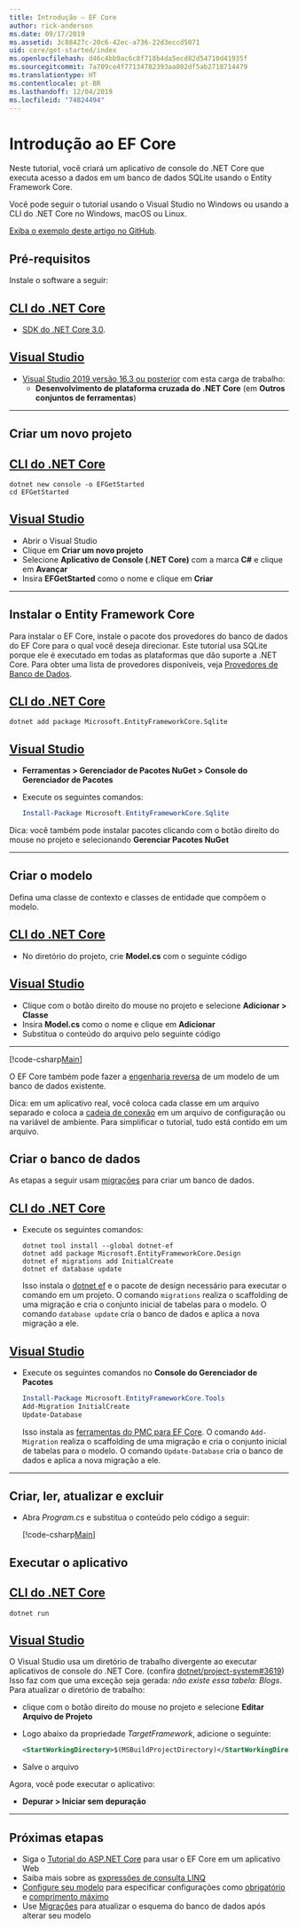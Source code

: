 ```yaml
---
title: Introdução – EF Core
author: rick-anderson
ms.date: 09/17/2019
ms.assetid: 3c88427c-20c6-42ec-a736-22d3eccd5071
uid: core/get-started/index
ms.openlocfilehash: d46c4bb9ac6c8f718b4da5ecd82d54710d41935f
ms.sourcegitcommit: 7a709ce4f77134782393aa802df5ab2718714479
ms.translationtype: HT
ms.contentlocale: pt-BR
ms.lasthandoff: 12/04/2019
ms.locfileid: "74824494"
---
```

# <a name="getting-started-with-ef-core"></a>Introdução ao EF Core

Neste tutorial, você criará um aplicativo de console do .NET Core que executa acesso a dados em um banco de dados SQLite usando o Entity Framework Core.

Você pode seguir o tutorial usando o Visual Studio no Windows ou usando a CLI do .NET Core no Windows, macOS ou Linux.

[Exiba o exemplo deste artigo no GitHub](https://github.com/aspnet/EntityFramework.Docs/tree/master/samples/core/GetStarted).

## <a name="prerequisites"></a>Pré-requisitos

Instale o software a seguir:

## <a name="net-core-clitabnetcore-cli"></a>[CLI do .NET Core](#tab/netcore-cli)

* [SDK do .NET Core 3.0](https://www.microsoft.com/net/download/core).

## <a name="visual-studiotabvisual-studio"></a>[Visual Studio](#tab/visual-studio)

* [Visual Studio 2019 versão 16.3 ou posterior](https://www.visualstudio.com/downloads/) com esta carga de trabalho:
  * **Desenvolvimento de plataforma cruzada do .NET Core** (em **Outros conjuntos de ferramentas**)

---

## <a name="create-a-new-project"></a>Criar um novo projeto

## <a name="net-core-clitabnetcore-cli"></a>[CLI do .NET Core](#tab/netcore-cli)

```dotnetcli
dotnet new console -o EFGetStarted
cd EFGetStarted
```

## <a name="visual-studiotabvisual-studio"></a>[Visual Studio](#tab/visual-studio)

* Abrir o Visual Studio
* Clique em **Criar um novo projeto**
* Selecione **Aplicativo de Console (.NET Core)** com a marca **C#** e clique em **Avançar**
* Insira **EFGetStarted** como o nome e clique em **Criar**

---

## <a name="install-entity-framework-core"></a>Instalar o Entity Framework Core

Para instalar o EF Core, instale o pacote dos provedores do banco de dados do EF Core para o qual você deseja direcionar. Este tutorial usa SQLite porque ele é executado em todas as plataformas que dão suporte a .NET Core. Para obter uma lista de provedores disponíveis, veja [Provedores de Banco de Dados](../providers/index.md).

## <a name="net-core-clitabnetcore-cli"></a>[CLI do .NET Core](#tab/netcore-cli)

```dotnetcli
dotnet add package Microsoft.EntityFrameworkCore.Sqlite
```

## <a name="visual-studiotabvisual-studio"></a>[Visual Studio](#tab/visual-studio)

* **Ferramentas > Gerenciador de Pacotes NuGet > Console do Gerenciador de Pacotes**
* Execute os seguintes comandos:

  ``` PowerShell
  Install-Package Microsoft.EntityFrameworkCore.Sqlite
  ```

Dica: você também pode instalar pacotes clicando com o botão direito do mouse no projeto e selecionando **Gerenciar Pacotes NuGet**

---

## <a name="create-the-model"></a>Criar o modelo

Defina uma classe de contexto e classes de entidade que compõem o modelo.

## <a name="net-core-clitabnetcore-cli"></a>[CLI do .NET Core](#tab/netcore-cli)

* No diretório do projeto, crie **Model.cs** com o seguinte código

## <a name="visual-studiotabvisual-studio"></a>[Visual Studio](#tab/visual-studio)

* Clique com o botão direito do mouse no projeto e selecione **Adicionar > Classe**
* Insira **Model.cs** como o nome e clique em **Adicionar**
* Substitua o conteúdo do arquivo pelo seguinte código

---

[!code-csharp[Main](../../../samples/core/GetStarted/Model.cs)]

O EF Core também pode fazer a [engenharia reversa](../managing-schemas/scaffolding.md) de um modelo de um banco de dados existente.

Dica: em um aplicativo real, você coloca cada classe em um arquivo separado e coloca a [cadeia de conexão](../miscellaneous/connection-strings.md) em um arquivo de configuração ou na variável de ambiente. Para simplificar o tutorial, tudo está contido em um arquivo.

## <a name="create-the-database"></a>Criar o banco de dados

As etapas a seguir usam [migrações](xref:core/managing-schemas/migrations/index) para criar um banco de dados.

## <a name="net-core-clitabnetcore-cli"></a>[CLI do .NET Core](#tab/netcore-cli)

* Execute os seguintes comandos:

  ```dotnetcli
  dotnet tool install --global dotnet-ef
  dotnet add package Microsoft.EntityFrameworkCore.Design
  dotnet ef migrations add InitialCreate
  dotnet ef database update
  ```

  Isso instala o [dotnet ef](../miscellaneous/cli/dotnet.md) e o pacote de design necessário para executar o comando em um projeto. O comando `migrations` realiza o scaffolding de uma migração e cria o conjunto inicial de tabelas para o modelo. O comando `database update` cria o banco de dados e aplica a nova migração a ele.

## <a name="visual-studiotabvisual-studio"></a>[Visual Studio](#tab/visual-studio)

* Execute os seguintes comandos no **Console do Gerenciador de Pacotes**

  ``` PowerShell
  Install-Package Microsoft.EntityFrameworkCore.Tools
  Add-Migration InitialCreate
  Update-Database
  ```

  Isso instala as [ferramentas do PMC para EF Core](../miscellaneous/cli/powershell.md). O comando `Add-Migration` realiza o scaffolding de uma migração e cria o conjunto inicial de tabelas para o modelo. O comando `Update-Database` cria o banco de dados e aplica a nova migração a ele.

---

## <a name="create-read-update--delete"></a>Criar, ler, atualizar e excluir

* Abra *Program.cs* e substitua o conteúdo pelo código a seguir:

  [!code-csharp[Main](../../../samples/core/GetStarted/Program.cs)]

## <a name="run-the-app"></a>Executar o aplicativo

## <a name="net-core-clitabnetcore-cli"></a>[CLI do .NET Core](#tab/netcore-cli)

```dotnetcli
dotnet run
```

## <a name="visual-studiotabvisual-studio"></a>[Visual Studio](#tab/visual-studio)

O Visual Studio usa um diretório de trabalho divergente ao executar aplicativos de console do .NET Core. (confira [dotnet/project-system#3619](https://github.com/dotnet/project-system/issues/3619)) Isso faz com que uma exceção seja gerada: *não existe essa tabela: Blogs*. Para atualizar o diretório de trabalho:

* clique com o botão direito do mouse no projeto e selecione **Editar Arquivo de Projeto**
* Logo abaixo da propriedade *TargetFramework*, adicione o seguinte:

  ``` XML
  <StartWorkingDirectory>$(MSBuildProjectDirectory)</StartWorkingDirectory>
  ```

* Salve o arquivo

Agora, você pode executar o aplicativo:

* **Depurar > Iniciar sem depuração**

---

## <a name="next-steps"></a>Próximas etapas

* Siga o [Tutorial do ASP.NET Core](/aspnet/core/data/ef-rp/intro) para usar o EF Core em um aplicativo Web
* Saiba mais sobre as [expressões de consulta LINQ](/dotnet/csharp/programming-guide/concepts/linq/basic-linq-query-operations)
* [Configure seu modelo](xref:core/modeling/index) para especificar configurações como [obrigatório](xref:core/modeling/required-optional) e [comprimento máximo](xref:core/modeling/max-length)
* Use [Migrações](xref:core/managing-schemas/migrations/index) para atualizar o esquema do banco de dados após alterar seu modelo
